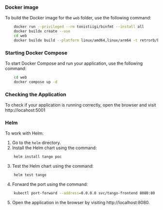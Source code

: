 ### Docker image

To build the Docker image for the `web` folder, use the following command:

```bash
    docker run --privileged --rm tonistiigi/binfmt --install all
    docker buildx create --use
    cd web
    docker buildx build --platform linux/amd64,linux/arm64 -t retrorb/backend:{tag} .
```

### Starting Docker Compose

To start Docker Compose and run your application, use the following command:

```bash
    cd web
    docker compose up -d
```

### Checking the Application

To check if your application is running correctly, open the browser and visit http://locahost:5001

### Helm

To work with Helm:

1. Go to the `helm` directory.
2. Install the Helm chart using the command:
```bash
    helm install tango poc
```
3. Test the Helm chart using the command:
```bash
    helm test tango
```
4. Forward the port using the command:
```bash 
    kubectl port-forward --address=0.0.0.0 svc/tango-frontend 8080:80
```
5. Open the application in the browser by visiting http://localhost:8080.
